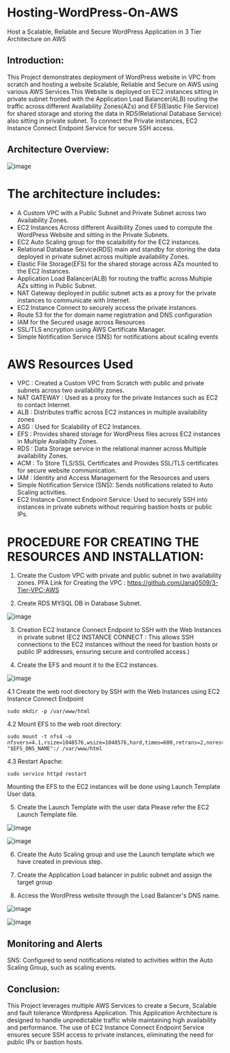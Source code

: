 # Hosting-WordPress-On-AWS
Host a Scalable, Reliable and Secure WordPress Application in 3 Tier Architecture on AWS 

## Introduction:
This Project demonstrates deployment of WordPress website in VPC from scratch and hosting a website Scalable, Reliable and Secure on AWS using various AWS Services.This Website is deployed on EC2 instances sitting in private subnet fronted with the Application Load Balancer(ALB) routing the traffic across different Availability Zones(AZs) and EFS(Elastic File Service) for shared storage and storing the data in RDS(Relational Database Service) also sitting in private subnet. To connect the Private instances, EC2 Instance Connect Endpoint Service for secure SSH access.

## Architecture Overview: 

![image](https://github.com/user-attachments/assets/c8d40de3-2822-4b04-943b-8676a4bbf080)


# The architecture includes:

- A Custom VPC with a  Public Subnet and Private Subnet across two Availability Zones.
- EC2 Instances Across different Availbility Zones used to compute the WordPress Website and sitting in the Private Subnets.
- EC2 Auto Scaling group for the scalaibility for the EC2 instances.
- Relational Database Service(RDS) main and standby for storing the data deployed in private subnet across multiple availability Zones.
- Elastic File Storage(EFS) for the shared storage across AZs mounted to the EC2 Instances.
- Application Load Balancer(ALB) for routing the traffic across Multiple AZs sitting in Public Subnet.
- NAT Gateway deployed in public subnet acts as a proxy for the private instances to communicate with Internet.
- EC2 Instance Connect to securely access the private instances.
- Route 53 for the for domain name registration and DNS configuration
- IAM for the Secured usage across Resources
- SSL/TLS encryption using AWS Certificate Manager.
- Simple Notification Service (SNS) for notifications about scaling events

# AWS Resources Used

- VPC : Created a Custom VPC from Scratch with public and private subnets across two availability zones.
- NAT GATEWAY : Used as a proxy for the private Instances such as EC2 to contact Internet.
- ALB : Distributes traffic across EC2 instances in multiple availability zones
- ASG : Used for Scalability of EC2 Instances.
- EFS : Provides shared storage for WordPress files across EC2 instances in Multiple Availabilty Zones.
- RDS : Data Storage service in the relational manner across Multiple availability Zones.
- ACM : To Store TLS/SSL Certificates and Provides SSL/TLS certificates for secure website communication.
- IAM : Identity and Access Management for the Resources and users
- Simple Notification Service (SNS): Sends notifications related to Auto Scaling activities.
- EC2 Instance Connect Endpoint Service: Used to securely SSH into instances in private subnets without requiring bastion hosts or public IPs.


# PROCEDURE FOR CREATING THE RESOURCES AND INSTALLATION:

1. Create the Custom VPC with private and public subnet in two availability zones.
   PFA Link for Creating the VPC : https://github.com/Jana0509/3-Tier-VPC-AWS

2. Create RDS MYSQL DB in Database Subnet. 

![image](https://github.com/user-attachments/assets/2e012c7e-bd8c-4cc6-afbf-70e09df173ad)


3. Creation EC2 Instance Connect Endpoint to SSH with the Web Instances in private subnet
(EC2 INSTANCE CONNECT : This allows SSH connections to the EC2 instances without the need for bastion hosts or public IP addresses, ensuring secure and controlled access.)

4. Create the EFS and mount it to the EC2 instances.

![image](https://github.com/user-attachments/assets/a57d2b05-9013-49b9-a030-e221aa3ec76b)

   4.1 Create the web root directory by SSH with the Web Instances using EC2 Instance Connect Endpoint
 
    sudo mkdir -p /var/www/html

   4.2 Mount EFS to the web root directory:
    
    sudo mount -t nfs4 -o nfsvers=4.1,rsize=1048576,wsize=1048576,hard,timeo=600,retrans=2,noresvport "$EFS_DNS_NAME":/ /var/www/html
   
   4.3 Restart Apache:

    sudo service httpd restart

Mounting the EFS to the EC2 instances will be done using Launch Template User data.

5.  Create the Launch Template with the user data
   Please refer the EC2 Launch Template file.

![image](https://github.com/user-attachments/assets/eb02f873-eb74-4427-9f66-2feae3cbee6f)

![image](https://github.com/user-attachments/assets/09beae95-3901-4026-adda-3becc2e7e40e)


6. Create the Auto Scaling group and use the Launch template which we have created in previous step.

7. Create the Application Load balancer in public subnet and assign the target group
   
8. Access the WordPress website through the Load Balancer's DNS name.

![image](https://github.com/user-attachments/assets/7c854606-8852-4712-8648-9cad6ded8366)

![image](https://github.com/user-attachments/assets/f52b3a56-3bc9-4a95-9bf4-7a02417a393e)


## Monitoring and Alerts

SNS: Configured to send notifications related to activities within the Auto Scaling Group, such as scaling events.

## Conclusion:
This Project leverages multiple AWS Services to create a Secure, Scalable and fault tolerance Wordpress Application. This Application Architecture is designed to handle unpredictable traffic while maintaining high availability and performance. The use of EC2 Instance Connect Endpoint Service ensures secure SSH access to private instances, eliminating the need for public IPs or bastion hosts.
